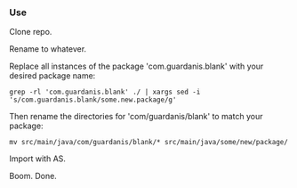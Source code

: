 ### Use

Clone repo.

Rename to whatever.

Replace all instances of the package 'com.guardanis.blank' with your desired package name:

    grep -rl 'com.guardanis.blank' ./ | xargs sed -i 's/com.guardanis.blank/some.new.package/g'

Then rename the directories for 'com/guardanis/blank' to match your package:

    mv src/main/java/com/guardanis/blank/* src/main/java/some/new/package/

Import with AS.

Boom. Done.
